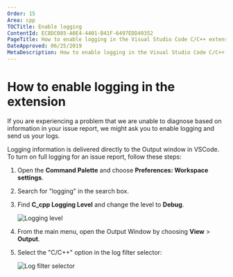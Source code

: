 ```yaml
---
Order: 15
Area: cpp
TOCTitle: Enable logging
ContentId: EC8DC085-A0E4-4401-B41F-6497EDD49352
PageTitle: How to enable logging in the Visual Studio Code C/C++ extension
DateApproved: 06/25/2019
MetaDescription: How to enable logging in the Visual Studio Code C/C++ extension
---
```


# How to enable logging in the extension

If you are experiencing a problem that we are unable to diagnose based on information in your issue report, we might ask you to enable logging and send us your logs.

Logging information is delivered directly to the Output window in VSCode. To turn on full logging for an issue report, follow these steps:

1. Open the **Command Palette** and choose **Preferences: Workspace settings**.
1. Search for "logging" in the search box.
1. Find **C_cpp Logging Level** and change the level to **Debug**.

   ![Logging level](images/cpp/logging-level.png)

1. From the main menu, open the Output Window by choosing **View** > **Output**.

1. Select the "C/C++" option in the log filter selector:

   ![Log filter selector](images/cpp/log-filter-selector.png)
